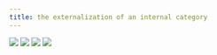 ```yaml
---
title: the externalization of an internal category
---
```


![](frct-001R)
![](frct-000W)
![](frct-000X)
![](frct-000Y)
